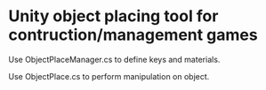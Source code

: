# Unity object placing tool for contruction/management games
Use ObjectPlaceManager.cs to define keys and materials.

Use ObjectPlace.cs to perform manipulation on object.

